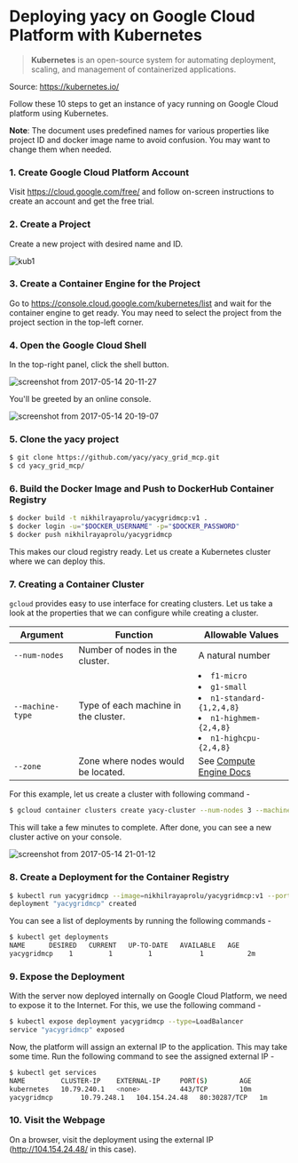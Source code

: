# Deploying yacy on Google Cloud Platform with Kubernetes
> **Kubernetes** is an open-source system for automating deployment, scaling, and management of containerized applications.

Source: https://kubernetes.io/

Follow these 10 steps to get an instance of yacy running on Google Cloud platform using Kubernetes.

**Note**: The document uses predefined names for various properties like project ID and docker image name to avoid confusion. You may want to change them when needed.

### 1. Create Google Cloud Platform Account
Visit https://cloud.google.com/free/ and follow on-screen instructions to create an account and get the free trial.

### 2. Create a Project
Create a new project with desired name and ID.

![kub1](https://cloud.githubusercontent.com/assets/10860278/26034852/c7ff5cac-38e0-11e7-92fb-1fa711a4c05c.png)

### 3. Create a Container Engine for the Project
Go to https://console.cloud.google.com/kubernetes/list and wait for the container engine to get ready. You may need to select the project from the project section in the top-left corner.

### 4. Open the Google Cloud Shell
In the top-right panel, click the shell button.

![screenshot from 2017-05-14 20-11-27](https://cloud.githubusercontent.com/assets/10860278/26034895/9703f85a-38e1-11e7-8dc1-81e38a5205d0.png)

You'll be greeted by an online console.

![screenshot from 2017-05-14 20-19-07](https://cloud.githubusercontent.com/assets/10860278/26034960/a8147dbc-38e2-11e7-87a1-b9fef076ee6f.png)

### 5. Clone the yacy project
```sh
$ git clone https://github.com/yacy/yacy_grid_mcp.git
$ cd yacy_grid_mcp/
```

### 6. Build the Docker Image and Push to DockerHub Container Registry
```sh
$ docker build -t nikhilrayaprolu/yacygridmcp:v1 .
$ docker login -u="$DOCKER_USERNAME" -p="$DOCKER_PASSWORD"
$ docker push nikhilrayaprolu/yacygridmcp
```
This makes our cloud registry ready. Let us create a Kubernetes cluster where we can deploy this.

### 7. Creating a Container Cluster
`gcloud` provides easy to use interface for creating clusters. Let us take a look at the properties that we can configure while creating a cluster.

| Argument | Function | Allowable Values |
|-------------|------------|----------------------|
| `--num-nodes` | Number of nodes in the cluster. | A natural number |
| `--machine-type` | Type of each machine in the cluster. | <li> `f1-micro` <li> `g1-small` <li> `n1-standard-{1,2,4,8}` <li> `n1-highmem-{2,4,8}` <li> `n1-highcpu-{2,4,8}` |
| `--zone` | Zone where nodes would be located. | See [Compute Engine Docs](https://cloud.google.com/compute/docs/regions-zones/regions-zones) |

For this example, let us create a cluster with following command - 
```sh
$ gcloud container clusters create yacy-cluster --num-nodes 3 --machine-type n1-standard-1 --zone us-central1-c
```
This will take a few minutes to complete. After done, you can see a new cluster active on your console.

![screenshot from 2017-05-14 21-01-12](https://cloud.githubusercontent.com/assets/10860278/26035369/91ec2912-38e8-11e7-9827-8052896ed842.png)

### 8. Create a Deployment for the Container Registry
```sh
$ kubectl run yacygridmcp --image=nikhilrayaprolu/yacygridmcp:v1 --port=8100
deployment "yacygridmcp" created
```
You can see a list of deployments by running the following commands - 
```sh
$ kubectl get deployments
NAME      DESIRED   CURRENT   UP-TO-DATE   AVAILABLE   AGE
yacygridmcp    1         1         1            1           2m
```
### 9. Expose the Deployment
With the server now deployed internally on Google Cloud Platform, we need to expose it to the Internet. For this, we use the following command - 
```sh
$ kubectl expose deployment yacygridmcp --type=LoadBalancer
service "yacygridmcp" exposed
```
Now, the platform will assign an external IP to the application. This may take some time. Run the following command to see the assigned external IP - 
```sh
$ kubectl get services
NAME         CLUSTER-IP    EXTERNAL-IP     PORT(S)        AGE
kubernetes   10.79.240.1   <none>          443/TCP        10m
yacygridmcp       10.79.248.1   104.154.24.48   80:30287/TCP   1m
```

### 10. Visit the Webpage
On a browser, visit the deployment using the external IP (http://104.154.24.48/ in this case).
